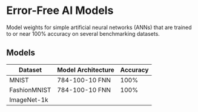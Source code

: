 # Error-Free AI Models
Model weights for simple artificial neural networks (ANNs) that are trained to or near 100% accuracy on several benchmarking datasets. 

## Models
| Dataset  | Model Architecture | Accuracy |
| ------------- | ------------- | ------------- |
| MNIST  | 784-100-10 FNN  | 100% |
| FashionMNIST  | 784-100-10 FNN  | 100% |
| ImageNet-1k |  |  |
